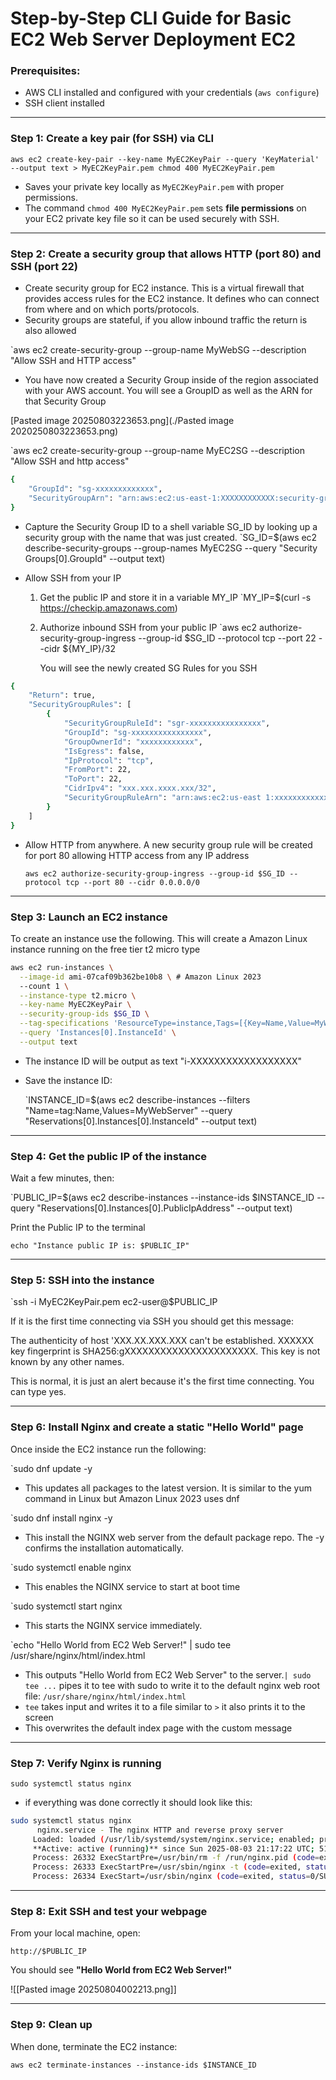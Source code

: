 # Step-by-Step CLI Guide for Basic EC2 Web Server Deployment EC2 

### Prerequisites:

- AWS CLI installed and configured with your credentials (`aws configure`)
- SSH client installed 
---
### Step 1: **Create a key pair (for SSH) via CLI**


`aws ec2 create-key-pair --key-name MyEC2KeyPair --query 'KeyMaterial' --output text > MyEC2KeyPair.pem chmod 400 MyEC2KeyPair.pem`

- Saves your private key locally as `MyEC2KeyPair.pem` with proper permissions.
- The command `chmod 400 MyEC2KeyPair.pem` sets **file permissions** on your EC2 private key file so it can be used securely with SSH.

---
### Step 2: **Create a security group that allows HTTP (port 80) and SSH (port 22)**

- Create security group for EC2 instance. This is a virtual firewall that provides access rules for the EC2 instance. It defines who can connect from where and on which ports/protocols.
- Security groups are stateful, if you allow inbound traffic the return is also allowed

`aws ec2 create-security-group --group-name MyWebSG --description "Allow SSH and HTTP access"  

- You have now created a Security Group inside of the region associated with your AWS account. You will see a GroupID as well as the ARN for that Security Group

[Pasted image 20250803223653.png](./Pasted image 2020250803223653.png)

`aws ec2 create-security-group --group-name MyEC2SG --description "Allow SSH and http access"

```bash
{
    "GroupId": "sg-xxxxxxxxxxxxx",
    "SecurityGroupArn": "arn:aws:ec2:us-east-1:XXXXXXXXXXXX:security-group/sg-XXXXXXXXXXXXXXXXXX"
}
```


-  Capture the Security Group ID to a shell variable SG_ID by looking up a security group with the name that was just created.
`SG_ID=$(aws ec2 describe-security-groups --group-names MyEC2SG --query "Security Groups[0].GroupId" --output text) 
 
-  Allow SSH from your IP 
	1. Get the public IP and store it in a variable MY_IP
		`MY_IP=$(curl -s https://checkip.amazonaws.com) 

	2. Authorize inbound SSH from your public IP
		`aws ec2 authorize-security-group-ingress --group-id $SG_ID --protocol tcp --port 22 --cidr ${MY_IP}/32  

		You will see the newly created SG Rules for you SSH

```bash
{
	"Return": true,
	"SecurityGroupRules": [
		{
			"SecurityGroupRuleId": "sgr-xxxxxxxxxxxxxxxx",
			"GroupId": "sg-xxxxxxxxxxxxxxxx",
			"GroupOwnerId": "xxxxxxxxxxxx",
			"IsEgress": false,
			"IpProtocol": "tcp",
			"FromPort": 22,
			"ToPort": 22,
			"CidrIpv4": "xxx.xxx.xxxx.xxx/32",
			"SecurityGroupRuleArn": "arn:aws:ec2:us-east 1:xxxxxxxxxxxx:security-group-rule/sgr-xxxxxxxxxxxxxxxx"
		}
	]
}
```

 - Allow HTTP from anywhere. A new security group rule will be created for port 80 allowing HTTP access from any IP address
 
	 `aws ec2 authorize-security-group-ingress --group-id $SG_ID --protocol tcp --port 80 --cidr 0.0.0.0/0`

---
### Step 3: **Launch an EC2 instance**

To create an instance use the following. This will create a Amazon Linux instance running on the free tier t2 micro type

```bash
aws ec2 run-instances \
  --image-id ami-07caf09b362be10b8 \ # Amazon Linux 2023
  --count 1 \
  --instance-type t2.micro \
  --key-name MyEC2KeyPair \
  --security-group-ids $SG_ID \
  --tag-specifications 'ResourceType=instance,Tags=[{Key=Name,Value=MyWebServer}]' \
  --query 'Instances[0].InstanceId' \
  --output text
```

- The instance ID will be output as text "i-XXXXXXXXXXXXXXXXXX"
- Save the instance ID:

	`INSTANCE_ID=$(aws ec2 describe-instances --filters "Name=tag:Name,Values=MyWebServer" --query "Reservations[0].Instances[0].InstanceId" --output text)

---
### Step 4: **Get the public IP of the instance**

Wait a few minutes, then:

`PUBLIC_IP=$(aws ec2 describe-instances --instance-ids $INSTANCE_ID --query "Reservations[0].Instances[0].PublicIpAddress" --output text) 

Print the Public IP to the terminal

`echo "Instance public IP is: $PUBLIC_IP"`

---
### Step 5: **SSH into the instance**

`ssh -i MyEC2KeyPair.pem ec2-user@$PUBLIC_IP

If it is the first time connecting via SSH you should get this message:

The authenticity of host 'XXX.XX.XXX.XXX  can't be established.
XXXXXX key fingerprint is SHA256:gXXXXXXXXXXXXXXXXXXXXXX.
This key is not known by any other names.

This is normal, it is just an alert because it's the first time connecting. You can type yes.


---
### Step 6: **Install Nginx and create a static "Hello World" page**

Once inside the EC2 instance run the following:

`sudo dnf update -y 

- This updates all packages to the latest version. It is similar to the yum command in Linux but Amazon Linux 2023 uses dnf

`sudo dnf install nginx -y 

- This install the NGINX web server from the default package repo. The -y confirms the installation automatically.

`sudo systemctl enable nginx 

- This enables the NGINX service to start at boot time

`sudo systemctl start nginx  

- This starts the NGINX service immediately.

`echo "Hello World from EC2 Web Server!" | sudo tee /usr/share/nginx/html/index.html

- This outputs "Hello World from EC2 Web Server" to the server.`| sudo tee ...` pipes it to tee with sudo to write it to the default nginx web root file: `/usr/share/nginx/html/index.html`
- `tee` takes input and writes it to a file similar to `>` it also prints it to the screen
- This overwrites the default index page with the custom message

---
### Step 7: **Verify Nginx is running**

`sudo systemctl status nginx`

- if everything was done correctly it should look like this:

```bash
sudo systemctl status nginx
	  nginx.service - The nginx HTTP and reverse proxy server
     Loaded: loaded (/usr/lib/systemd/system/nginx.service; enabled; preset: disabled)
     **Active: active (running)** since Sun 2025-08-03 21:17:22 UTC; 51s ago
     Process: 26332 ExecStartPre=/usr/bin/rm -f /run/nginx.pid (code=exited, status=0/SUCCESS)
     Process: 26333 ExecStartPre=/usr/sbin/nginx -t (code=exited, status=0/SUCCESS)
     Process: 26334 ExecStart=/usr/sbin/nginx (code=exited, status=0/SUCCESS)
```

---
### Step 8: **Exit SSH and test your webpage**

From your local machine, open:

`http://$PUBLIC_IP`

You should see **"Hello World from EC2 Web Server!"**

![[Pasted image 20250804002213.png]]

---
### Step 9: Clean up

When done, terminate the EC2 instance:

`aws ec2 terminate-instances --instance-ids $INSTANCE_ID`
